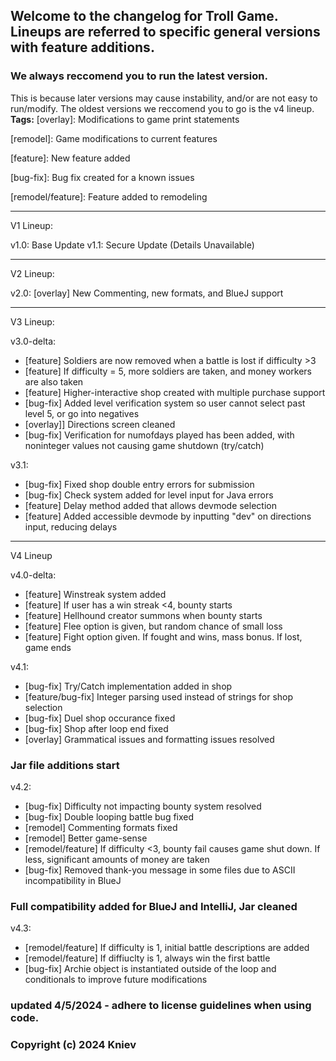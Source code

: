 ## Welcome to the changelog for Troll Game. Lineups are referred to specific general versions with feature additions.
### We always reccomend you to run the latest version. 
This is because later versions may cause instability, and/or are not easy to run/modify. The oldest versions we reccomend you to go is the v4 lineup.
**Tags:**
[overlay]: Modifications to game print statements

[remodel]: Game modifications to current features

[feature]: New feature added

[bug-fix]: Bug fix created for a known issues

[remodel/feature]: Feature added to remodeling

---
V1 Lineup:

v1.0: Base Update
v1.1: Secure Update (Details Unavailable)

---
V2 Lineup:

v2.0: [overlay] New Commenting, new formats, and BlueJ support

---
V3 Lineup:

v3.0-delta: 
- [feature] Soldiers are now removed when a battle is lost if difficulty >3
- [feature] If difficulty = 5, more soldiers are taken, and money workers are also taken
- [feature] Higher-interactive shop created with multiple purchase support
- [bug-fix] Added level verification system so user cannot select past level 5, or go into negatives
- [overlay]] Directions screen cleaned
- [bug-fix] Verification for numofdays played has been added, with noninteger values not causing game shutdown (try/catch)

v3.1:
- [bug-fix] Fixed shop double entry errors for submission
- [bug-fix] Check system added for level input for Java errors
- [feature] Delay method added that allows devmode selection
- [feature] Added accessible devmode by inputting "dev" on directions input, reducing delays

---
V4 Lineup

v4.0-delta:
- [feature] Winstreak system added
- [feature] If user has a win streak <4, bounty starts
- [feature] Hellhound creator summons when bounty starts
- [feature] Flee option is given, but random chance of small loss
- [feature] Fight option given. If fought and wins, mass bonus. If lost, game ends

v4.1:
- [bug-fix] Try/Catch implementation added in shop
- [feature/bug-fix] Integer parsing used instead of strings for shop selection
- [bug-fix] Duel shop occurance fixed
- [bug-fix] Shop after loop end fixed
- [overlay] Grammatical issues and formatting issues resolved
### Jar file additions start
v4.2:
- [bug-fix] Difficulty not impacting bounty system resolved
- [bug-fix] Double looping battle bug fixed
- [remodel] Commenting formats fixed
- [remodel] Better game-sense
- [remodel/feature] If difficulty <3, bounty fail causes game shut down. If less, significant amounts of money are taken
- [bug-fix] Removed thank-you message in some files due to ASCII incompatibility in BlueJ
### Full compatibility added for BlueJ and IntelliJ, Jar cleaned
v4.3:
- [remodel/feature] If difficulty is 1, initial battle descriptions are added
- [remodel/feature] If diffiuclty is 1, always win the first battle
- [bug-fix] Archie object is instantiated outside of the loop and conditionals to improve future modifications


### updated 4/5/2024 - adhere to license guidelines when using code. 
### Copyright (c) 2024 Kniev
